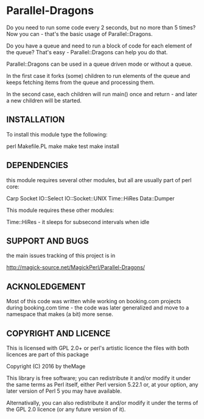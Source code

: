 # Parallel-Dragons

Do you need to run some code every 2 seconds, but no more than 5 times?
Now you can - that's the basic usage of Parallel::Dragons.

Do you have a queue and need to run a block of code for each element
of the queue? That's easy - Parallel::Dragons can help you do that.

Parallel::Dragons can be used in a queue driven mode or without a queue.

In the first case it forks (some) children to run elements of the queue
and keeps fetching items from the queue and processing them.

In the second case, each children will run main() once and return - and
later a new children will be started.

## INSTALLATION

To install this module type the following:

   perl Makefile.PL
   make
   make test
   make install

## DEPENDENCIES

this module requires several other modules, but all are usually part
of perl core:

  Carp
  Socket
  IO::Select
  IO::Socket::UNIX
  Time::HiRes
  Data::Dumper

This module requires these other modules:

  Time::HiRes - it sleeps for subsecond intervals when idle

## SUPPORT AND BUGS

the main issues tracking of this project is in

  http://magick-source.net/MagickPerl/Parallel-Dragons/

## ACKNOLEDGEMENT

Most of this code was written while working on booking.com projects
during booking.com time - the code was later generalized and move
to a namespace that makes (a bit) more sense.

## COPYRIGHT AND LICENCE

This is licensed with GPL 2.0+ or perl's artistic licence
the files with both licences are part of this package

Copyright (C) 2016 by theMage

This library is free software; you can redistribute it and/or modify
it under the same terms as Perl itself, either Perl version 5.22.1 or,
at your option, any later version of Perl 5 you may have available.

Alternativally, you can also redistribute it and/or modify it
under the terms of the GPL 2.0 licence (or any future version of it).

